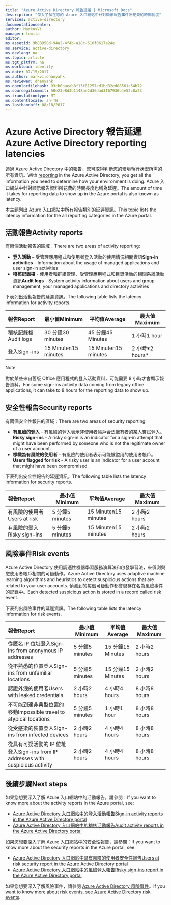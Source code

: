 ```yaml
---
title: "Azure Active Directory 報告延遲 | Microsoft Docs"
description: "深入了解在您的 Azure 入口網站中針對顯示報告事件所花費的時間長度"
services: active-directory
documentationcenter: 
author: MarkusVi
manager: femila
editor: 
ms.assetid: 9b88958d-94a2-4f4b-a18c-616f0617a24e
ms.service: active-directory
ms.devlang: na
ms.topic: article
ms.tgt_pltfrm: na
ms.workload: identity
ms.date: 07/15/2017
ms.author: markvi;dhanyahk
ms.reviewer: dhanyahk
ms.openlocfilehash: 93cb0baeab8f13f81257ed1bd32ed08561c54b72
ms.sourcegitcommit: 50e23e8d3b1148ae2d36dad3167936b4e52c8a23
ms.translationtype: MT
ms.contentlocale: zh-TW
ms.lasthandoff: 08/18/2017
---
```

# <a name="azure-active-directory-reporting-latencies"></a><span data-ttu-id="89b92-103">Azure Active Directory 報告延遲</span><span class="sxs-lookup"><span data-stu-id="89b92-103">Azure Active Directory reporting latencies</span></span>

<span data-ttu-id="89b92-104">透過 Azure Active Directory 中的[報告](active-directory-preview-explainer.md)，您可取得判斷您的環境執行狀況所需的所有資訊。</span><span class="sxs-lookup"><span data-stu-id="89b92-104">With [reporting](active-directory-preview-explainer.md) in the Azure Active Directory, you get all the information you need to determine how your environment is doing.</span></span> <span data-ttu-id="89b92-105">Azure 入口網站中針對顯示報告資料所花費的時間長度也稱為延遲。</span><span class="sxs-lookup"><span data-stu-id="89b92-105">The amount of time it takes for reporting data to show up in the Azure portal is also known as latency.</span></span> 

<span data-ttu-id="89b92-106">本主題列出 Azure 入口網站中所有報告類別的延遲資訊。</span><span class="sxs-lookup"><span data-stu-id="89b92-106">This topic lists the latency information for the all reporting categories in the Azure portal.</span></span> 


## <a name="activity-reports"></a><span data-ttu-id="89b92-107">活動報告</span><span class="sxs-lookup"><span data-stu-id="89b92-107">Activity reports</span></span>

<span data-ttu-id="89b92-108">有兩個活動報告的區域︰</span><span class="sxs-lookup"><span data-stu-id="89b92-108">There are two areas of activity reporting:</span></span>

- <span data-ttu-id="89b92-109">**登入活動** – 受管理應用程式和使用者登入活動的使用情況相關資訊</span><span class="sxs-lookup"><span data-stu-id="89b92-109">**Sign-in activities** – Information about the usage of managed applications and user sign-in activities</span></span>
- <span data-ttu-id="89b92-110">**稽核記錄檔** - 使用者和群組管理、受管理應用程式和目錄活動的相關系統活動資訊</span><span class="sxs-lookup"><span data-stu-id="89b92-110">**Audit logs** - System activity information about users and group management, your managed applications and directory activities</span></span>

<span data-ttu-id="89b92-111">下表列出活動報告的延遲資訊。</span><span class="sxs-lookup"><span data-stu-id="89b92-111">The following table lists the latency information for activity reports.</span></span>

| <span data-ttu-id="89b92-112">報告</span><span class="sxs-lookup"><span data-stu-id="89b92-112">Report</span></span> | <span data-ttu-id="89b92-113">最小值</span><span class="sxs-lookup"><span data-stu-id="89b92-113">Minimum</span></span> | <span data-ttu-id="89b92-114">平均值</span><span class="sxs-lookup"><span data-stu-id="89b92-114">Average</span></span> | <span data-ttu-id="89b92-115">最大值</span><span class="sxs-lookup"><span data-stu-id="89b92-115">Maximum</span></span> |
| :-- | --- | --- | --- |
| <span data-ttu-id="89b92-116">稽核記錄檔</span><span class="sxs-lookup"><span data-stu-id="89b92-116">Audit logs</span></span>             | <span data-ttu-id="89b92-117">30 分鐘</span><span class="sxs-lookup"><span data-stu-id="89b92-117">30 minutes</span></span>  | <span data-ttu-id="89b92-118">45 分鐘</span><span class="sxs-lookup"><span data-stu-id="89b92-118">45 Minutes</span></span> | <span data-ttu-id="89b92-119">1 小時</span><span class="sxs-lookup"><span data-stu-id="89b92-119">1 hour</span></span>     |
| <span data-ttu-id="89b92-120">登入</span><span class="sxs-lookup"><span data-stu-id="89b92-120">Sign-ins</span></span>               | <span data-ttu-id="89b92-121">15 Minuten</span><span class="sxs-lookup"><span data-stu-id="89b92-121">15 minutes</span></span>  | <span data-ttu-id="89b92-122">15 Minuten</span><span class="sxs-lookup"><span data-stu-id="89b92-122">15 minutes</span></span> | <span data-ttu-id="89b92-123">2 小時*</span><span class="sxs-lookup"><span data-stu-id="89b92-123">2 hours*</span></span>   |

>[!NOTE]
> <span data-ttu-id="89b92-124">對於某些來自舊版 Office 應用程式的登入活動資料，可能需要 8 小時才會顯示報告資料。</span><span class="sxs-lookup"><span data-stu-id="89b92-124">For some sign-ins activity data coming from legacy office applications, it can take to 8 hours for the reporting data to show up.</span></span> 


## <a name="security-reports"></a><span data-ttu-id="89b92-125">安全性報告</span><span class="sxs-lookup"><span data-stu-id="89b92-125">Security reports</span></span>

<span data-ttu-id="89b92-126">有兩個安全性報告的區域︰</span><span class="sxs-lookup"><span data-stu-id="89b92-126">There are two areas of security reporting:</span></span>

- <span data-ttu-id="89b92-127">**有風險的登入** - 有風險的登入表示非使用者帳戶合法擁有者的某人嘗試登入。</span><span class="sxs-lookup"><span data-stu-id="89b92-127">**Risky sign-ins** - A risky sign-in is an indicator for a sign-in attempt that might have been performed by someone who is not the legitimate owner of a user account.</span></span> 
- <span data-ttu-id="89b92-128">**標幟為有風險的使用者** - 有風險的使用者表示可能被盜用的使用者帳戶。</span><span class="sxs-lookup"><span data-stu-id="89b92-128">**Users flagged for risk** - A risky user is an indicator for a user account that might have been compromised.</span></span> 

<span data-ttu-id="89b92-129">下表列出安全性報告的延遲資訊。</span><span class="sxs-lookup"><span data-stu-id="89b92-129">The following table lists the latency information for security reports.</span></span>

| <span data-ttu-id="89b92-130">報告</span><span class="sxs-lookup"><span data-stu-id="89b92-130">Report</span></span> | <span data-ttu-id="89b92-131">最小值</span><span class="sxs-lookup"><span data-stu-id="89b92-131">Minimum</span></span> | <span data-ttu-id="89b92-132">平均值</span><span class="sxs-lookup"><span data-stu-id="89b92-132">Average</span></span> | <span data-ttu-id="89b92-133">最大值</span><span class="sxs-lookup"><span data-stu-id="89b92-133">Maximum</span></span> |
| :-- | --- | --- | --- |
| <span data-ttu-id="89b92-134">有風險的使用者</span><span class="sxs-lookup"><span data-stu-id="89b92-134">Users at risk</span></span>          | <span data-ttu-id="89b92-135">5 分鐘</span><span class="sxs-lookup"><span data-stu-id="89b92-135">5 minutes</span></span>   | <span data-ttu-id="89b92-136">15 Minuten</span><span class="sxs-lookup"><span data-stu-id="89b92-136">15 minutes</span></span>  | <span data-ttu-id="89b92-137">2 小時</span><span class="sxs-lookup"><span data-stu-id="89b92-137">2 hours</span></span>  |
| <span data-ttu-id="89b92-138">有風險的登入</span><span class="sxs-lookup"><span data-stu-id="89b92-138">Risky sign-ins</span></span>         | <span data-ttu-id="89b92-139">5 分鐘</span><span class="sxs-lookup"><span data-stu-id="89b92-139">5 minutes</span></span>   | <span data-ttu-id="89b92-140">15 Minuten</span><span class="sxs-lookup"><span data-stu-id="89b92-140">15 minutes</span></span>  | <span data-ttu-id="89b92-141">2 小時</span><span class="sxs-lookup"><span data-stu-id="89b92-141">2 hours</span></span>  |

## <a name="risk-events"></a><span data-ttu-id="89b92-142">風險事件</span><span class="sxs-lookup"><span data-stu-id="89b92-142">Risk events</span></span>

<span data-ttu-id="89b92-143">Azure Active Directory 使用調適性機器學習服務演算法和啟發學習法，來偵測與您使用者帳戶相關的可疑動作。</span><span class="sxs-lookup"><span data-stu-id="89b92-143">Azure Active Directory uses adaptive machine learning algorithms and heuristics to detect suspicious actions that are related to your user accounts.</span></span> <span data-ttu-id="89b92-144">偵測到的每個可疑動作都會儲存在名為風險事件的記錄中。</span><span class="sxs-lookup"><span data-stu-id="89b92-144">Each detected suspicious action is stored in a record called risk event.</span></span>

<span data-ttu-id="89b92-145">下表列出風險事件的延遲資訊。</span><span class="sxs-lookup"><span data-stu-id="89b92-145">The following table lists the latency information for risk events.</span></span>

| <span data-ttu-id="89b92-146">報告</span><span class="sxs-lookup"><span data-stu-id="89b92-146">Report</span></span> | <span data-ttu-id="89b92-147">最小值</span><span class="sxs-lookup"><span data-stu-id="89b92-147">Minimum</span></span> | <span data-ttu-id="89b92-148">平均值</span><span class="sxs-lookup"><span data-stu-id="89b92-148">Average</span></span> | <span data-ttu-id="89b92-149">最大值</span><span class="sxs-lookup"><span data-stu-id="89b92-149">Maximum</span></span> |
| :-- | --- | --- | --- |
| <span data-ttu-id="89b92-150">從匿名 IP 位址登入</span><span class="sxs-lookup"><span data-stu-id="89b92-150">Sign-ins from anonymous IP addresses</span></span> |<span data-ttu-id="89b92-151">5 分鐘</span><span class="sxs-lookup"><span data-stu-id="89b92-151">5 minutes</span></span> |<span data-ttu-id="89b92-152">15 分鐘</span><span class="sxs-lookup"><span data-stu-id="89b92-152">15 Minutes</span></span> |<span data-ttu-id="89b92-153">2 小時</span><span class="sxs-lookup"><span data-stu-id="89b92-153">2 hours</span></span> |
| <span data-ttu-id="89b92-154">從不熟悉的位置登入</span><span class="sxs-lookup"><span data-stu-id="89b92-154">Sign-ins from unfamiliar locations</span></span> |<span data-ttu-id="89b92-155">5 分鐘</span><span class="sxs-lookup"><span data-stu-id="89b92-155">5 minutes</span></span> |<span data-ttu-id="89b92-156">15 分鐘</span><span class="sxs-lookup"><span data-stu-id="89b92-156">15 Minutes</span></span> |<span data-ttu-id="89b92-157">2 小時</span><span class="sxs-lookup"><span data-stu-id="89b92-157">2 hours</span></span> |
| <span data-ttu-id="89b92-158">認證外洩的使用者</span><span class="sxs-lookup"><span data-stu-id="89b92-158">Users with leaked credentials</span></span> |<span data-ttu-id="89b92-159">2 小時</span><span class="sxs-lookup"><span data-stu-id="89b92-159">2 hours</span></span> |<span data-ttu-id="89b92-160">4 小時</span><span class="sxs-lookup"><span data-stu-id="89b92-160">4 hours</span></span> |<span data-ttu-id="89b92-161">8 小時</span><span class="sxs-lookup"><span data-stu-id="89b92-161">8 hours</span></span> |
| <span data-ttu-id="89b92-162">不可能到達非典型位置的移動</span><span class="sxs-lookup"><span data-stu-id="89b92-162">Impossible travel to atypical locations</span></span> |<span data-ttu-id="89b92-163">5 分鐘</span><span class="sxs-lookup"><span data-stu-id="89b92-163">5 minutes</span></span> |<span data-ttu-id="89b92-164">1 小時</span><span class="sxs-lookup"><span data-stu-id="89b92-164">1 hour</span></span> |<span data-ttu-id="89b92-165">8 小時</span><span class="sxs-lookup"><span data-stu-id="89b92-165">8 hours</span></span>  |
| <span data-ttu-id="89b92-166">從受感染的裝置登入</span><span class="sxs-lookup"><span data-stu-id="89b92-166">Sign-ins from infected devices</span></span> |<span data-ttu-id="89b92-167">2 小時</span><span class="sxs-lookup"><span data-stu-id="89b92-167">2 hours</span></span> |<span data-ttu-id="89b92-168">4 小時</span><span class="sxs-lookup"><span data-stu-id="89b92-168">4 hours</span></span> |<span data-ttu-id="89b92-169">8 小時</span><span class="sxs-lookup"><span data-stu-id="89b92-169">8 hours</span></span>  |
| <span data-ttu-id="89b92-170">從具有可疑活動的 IP 位址登入</span><span class="sxs-lookup"><span data-stu-id="89b92-170">Sign-ins from IP addresses with suspicious activity</span></span> |<span data-ttu-id="89b92-171">2 小時</span><span class="sxs-lookup"><span data-stu-id="89b92-171">2 hours</span></span> |<span data-ttu-id="89b92-172">4 小時</span><span class="sxs-lookup"><span data-stu-id="89b92-172">4 hours</span></span> |<span data-ttu-id="89b92-173">8 小時</span><span class="sxs-lookup"><span data-stu-id="89b92-173">8 hours</span></span>  |



## <a name="next-steps"></a><span data-ttu-id="89b92-174">後續步驟</span><span class="sxs-lookup"><span data-stu-id="89b92-174">Next steps</span></span>

<span data-ttu-id="89b92-175">如果您想要深入了解 Azure 入口網站中的活動報告，請參閱︰</span><span class="sxs-lookup"><span data-stu-id="89b92-175">If you want to know more about the activity reports in the Azure portal, see:</span></span>

- [<span data-ttu-id="89b92-176">Azure Active Directory 入口網站中的登入活動報告</span><span class="sxs-lookup"><span data-stu-id="89b92-176">Sign-in activity reports in the Azure Active Directory portal</span></span>](active-directory-reporting-activity-sign-ins.md)
- [<span data-ttu-id="89b92-177">Azure Active Directory 入口網站中的稽核活動報告</span><span class="sxs-lookup"><span data-stu-id="89b92-177">Audit activity reports in the Azure Active Directory portal</span></span>](active-directory-reporting-activity-audit-logs.md)

<span data-ttu-id="89b92-178">如果您想要深入了解 Azure 入口網站中的安全性報告，請參閱︰</span><span class="sxs-lookup"><span data-stu-id="89b92-178">If you want to know more about the security reports in the Azure portal, see:</span></span>

- [<span data-ttu-id="89b92-179">Azure Active Directory 入口網站中具有風險的使用者安全性報告</span><span class="sxs-lookup"><span data-stu-id="89b92-179">Users at risk security report in the Azure Active Directory portal</span></span>](active-directory-reporting-security-user-at-risk.md)
- [<span data-ttu-id="89b92-180">Azure Active Directory 入口網站中的風險登入報告</span><span class="sxs-lookup"><span data-stu-id="89b92-180">Risky sign-ins report in the Azure Active Directory portal</span></span>](active-directory-reporting-security-risky-sign-ins.md)

<span data-ttu-id="89b92-181">如果您想要深入了解風險事件，請參閱 [Azure Active Directory 風險事件](active-directory-reporting-risk-events.md)。</span><span class="sxs-lookup"><span data-stu-id="89b92-181">If you want to know more about risk events, see [Azure Active Directory risk events](active-directory-reporting-risk-events.md).</span></span>
